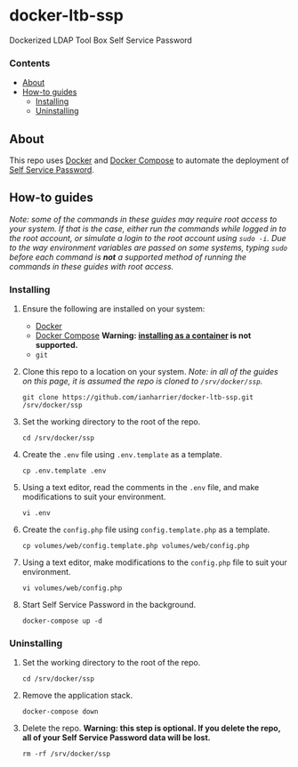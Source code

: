 # docker-ltb-ssp

Dockerized LDAP Tool Box Self Service Password

### Contents

* [About](#about)
* [How-to guides](#how-to-guides)
    * [Installing](#installing)
    * [Uninstalling](#uninstalling)

## About

This repo uses [Docker](https://www.docker.com) and [Docker Compose](https://docs.docker.com/compose/) to automate the deployment of [Self Service Password](https://github.com/ltb-project/self-service-password).

## How-to guides

*Note: some of the commands in these guides may require root access to your system. If that is the case, either run the commands while logged in to the root account, or simulate a login to the root account using `sudo -i`. Due to the way environment variables are passed on some systems, typing `sudo` before each command is __not__ a supported method of running the commands in these guides with root access.*

### Installing

1. Ensure the following are installed on your system:

    * [Docker](https://docs.docker.com/engine/installation/)
    * [Docker Compose](https://docs.docker.com/compose/install/) **Warning: [installing as a container](https://docs.docker.com/compose/install/#install-as-a-container) is not supported.**
    * `git`

2. Clone this repo to a location on your system. *Note: in all of the guides on this page, it is assumed the repo is cloned to `/srv/docker/ssp`.*

    ```shell
    git clone https://github.com/ianharrier/docker-ltb-ssp.git /srv/docker/ssp
    ```

3. Set the working directory to the root of the repo.

    ```shell
    cd /srv/docker/ssp
    ```

4. Create the `.env` file using `.env.template` as a template.

    ```shell
    cp .env.template .env
    ```

5. Using a text editor, read the comments in the `.env` file, and make modifications to suit your environment.

    ```shell
    vi .env
    ```

6. Create the `config.php` file using `config.template.php` as a template.

    ```shell
    cp volumes/web/config.template.php volumes/web/config.php
    ```

7. Using a text editor, make modifications to the `config.php` file to suit your environment.

    ```shell
    vi volumes/web/config.php
    ```

8. Start Self Service Password in the background.

    ```shell
    docker-compose up -d
    ```

### Uninstalling

1. Set the working directory to the root of the repo.

    ```shell
    cd /srv/docker/ssp
    ```

2. Remove the application stack.

    ```shell
    docker-compose down
    ```

3. Delete the repo. **Warning: this step is optional. If you delete the repo, all of your Self Service Password data will be lost.**

    ```shell
    rm -rf /srv/docker/ssp
    ```
